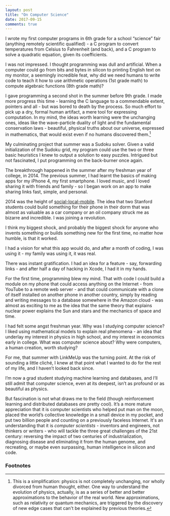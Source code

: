 ```yaml
---
layout: post
title: "On Computer Science"
date: 2017-09-15
comments: true
---
```


I wrote my first computer programs in 6th grade for a school “science” fair (anything remotely scientific qualified) - a C program to convert temperatures from Celsius to Fahrenheit (and back), and a C program to solve a quadratic equation, given its coefficients.

I was not impressed. I thought programming was dull and artificial. When a computer could go from bits and bytes in silicon to printing English text on my monitor, a seemingly incredible feat, why did we need humans to write code to teach it how to use arithmetic operations (1st grade math) to compute algebraic functions (8th grade math)?

I gave programming a second shot in the summer before 9th grade. I made more progress this time - learning the C language to a commendable extent, pointers and all - but was bored to death by the process. So much effort to pick up a dry, formal human artifact, a mere tool for expressing computation. In my mind, the ideas worth learning were the unchanging ones, ideas like the wave-particle duality of light and the fundamental conservation laws - beautiful, physical truths about our universe, expressed in mathematics, that would exist even if no humans discovered them.[^1]

My culminating project that summer was a Sudoku solver. Given a valid initialization of the Sudoku grid, my program could use the two or three basic heuristics I knew to output a solution to easy puzzles. Intrigued but not fascinated, I put programming on the back-burner once again.

The breakthrough happened in the summer after my freshman year of college, in 2014. The previous summer, I had learnt the basics of making apps for my iPhone 4, my first smartphone. I loved music, and I loved sharing it with friends and family - so I began work on an app to make sharing links fast, simple, and personal.

2014 was the height of [social-local-mobile](../assets/links/startups-social-local-mobile.pdf). The idea that two Stanford students could build something for their phone in their dorm that was almost as valuable as a car company or an oil company struck me as bizarre and incredible. I was joining a revolution.

I think my biggest shock, and probably the biggest shock for anyone who invents something or builds something new for the first time, no matter how humble, is that it worked.

I had a vision for what this app would do, and after a month of coding, I was using it - my family was using it, it was real.

There was instant gratification. I had an idea for a feature - say, forwarding links - and after half a day of hacking in Xcode, I had it in my hands.

For the first time, programming blew my mind. That with code I could build a module on my phone that could access anything on the Internet - from YouTube to a remote web server - and that could communicate with a clone of itself installed on another phone in another country, simply by reading and writing messages to a database somewhere in the Amazon cloud - was almost as exciting to me as the idea that the same theory that explains nuclear power explains the Sun and stars and the mechanics of space and time.

I had felt some angst freshman year. Why was I studying computer science? I liked using mathematical models to explain real phenomena - an idea that underlay my interest in physics in high school, and my interest in economics early in college. What was computer science about? Why were computers, a human creation, worth studying?

For me, that summer with LinkMeUp was the turning point. At the risk of sounding a little cliché, I knew at that point what I wanted to do for the rest of my life, and I haven’t looked back since.

I’m now a grad student studying machine learning and databases, and I’ll still admit that computer science, even at its deepest, isn’t as profound or as beautiful as physics.

But fascination is not what draws me to the field (though reinforcement learning and distributed databases *are* pretty cool). It’s a more mature appreciation that it is computer scientists who helped put man on the moon, placed the world’s collective knowledge in a small device in my pocket, and put two billion people and counting on a previously faceless Internet. It's an understanding that it is *computer scientists* - inventors and engineers, not thinkers or writers - who will tackle the three great challenges of the 21st century: reversing the impact of two centuries of industrialization, diagnosing disease and eliminating it from the human genome, and recreating, or maybe even surpassing, human intelligence in silicon and code.

<!-- I often wonder why I didn't start programming seriously earlier. There were two times when it could have taken off for me, after all. Part of the answer is obviously personal interests and aptitude. But another reason is that, as a kid born in the mid-90s, I took computers for granted. I was typing away on my Windows 98 in 1st grade,
having never known any other world.

But getting my first iPhone was different. I remember my dad bringing home an early smartphone from a business trip to Japan, when I was in elementary school. I saw the evolution from flip phones to touchscreens to iPhones happen in front of my eyes. My revolution was the mobile revolution, a revolution in which hundreds of millions of people who would never own a personal computer suddenly had Internet access in their hands. -->

### Footnotes

[^1]: This is a simplification: physics is not completely unchanging, nor wholly divorced from human thought, either. One way to understand the evolution of physics, actually, is as a series of better and better approximations to the behavior of the real world. New approximations, such as relativity or quantum mechanics, are triggered by the discovery of new edge cases that can't be explained by previous theories.<!--</br></br>
At the same time, the core laws of physics are more than macroscopic, empirical observations. To make this distinction clear, consider the following example: the fact that static friction is proportional to the weight vector of an object is not a core law of physics, but an empirical heuristic, an aggregate statement about the effect of electrostatic forces at the boundary between the object and the supporting surface. In contrast, Newton's second law, $F = ma$, is a core physical law, that if true, would apply equally to large objects (e.g. a baseball) as it would to subatomic particles (e.g. electrons). The distinctive characteristic of such laws is that they can explain even basic interactions between the most fundamental components of a system, such as the acceleration of an electron in the vicinity of a proton.</br></br>
Note also that relativity doesn't completely overthrow Newton's laws, but introduces subtle corrections to variables we might naively assume to be constants, such as mass. This is discussed in more detail in the next footnote.-->

[^2]: $E = mc^2$, which explains the "hidden" energy released in nuclear fission and fusion, the reactions that power nuclear plants and all the universe's stars, respectively, is a consequence of a relativistic correction to the $m$ in $F = ma$. This correction is derived from the fact that momentum is conserved in all reference frames, even when relativity is taken into account. In particular, relativity predicts that measurements of time and length are dependent on the relative velocity of reference frames, which forces a redefinition of mass in terms of an object's velocity to preserve momentum conservation. These changes in our measurement of time and space, termed time dilation and length contraction, respectively, are themselves a consequence of the fact that the speed of light is the same in all reference frames, regardless of one's velocity relative to the source. This is special relativity's core and perhaps most startling prediction, a direct result of two ideas: 1) the central axiom of relativity, which states that the laws of physics are the same in all uniformly moving reference frames, and 2) the fact that Maxwell's equations, valid laws of physics, predict a specific value for the speed of light.
